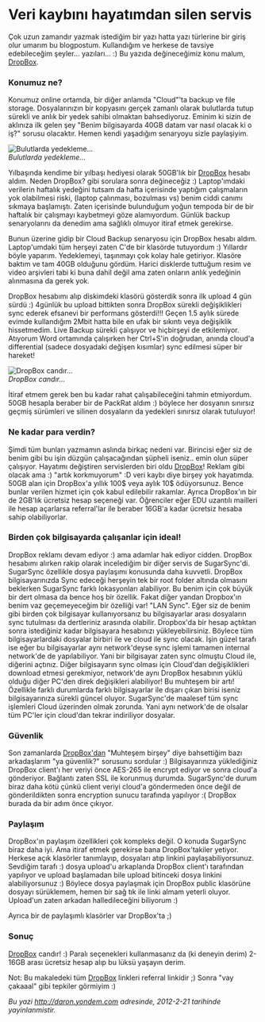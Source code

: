 # Veri kaybını hayatımdan silen servis 

Çok uzun zamandır yazmak istediğim bir yazı hatta yazı türlerine bir
giriş olur umarım bu blogpostum. Kullandığım ve herkese de tavsiye
edebileceğim şeyler... yazıları... :) Bu yazıda değineceğimiz konu
malum, [DropBox](http://db.tt/Q8dcy7FE).

### Konumuz ne?  

Konumuz online ortamda, bir diğer anlamda "Cloud"'ta backup ve file
storage. Dosyalarınızın bir kopyasını gerçek zamanlı olarak bulutlarda
tutup sürekli ve anlık bir yedek sahibi olmaktan bahsediyoruz. Eminim ki
sizin de aklınıza ilk gelen şey "Benim bilgisayarda 40GB datam var nasıl
olacak ki o iş?" sorusu olacaktır. Hemen kendi yaşadığım senaryoyu sizle
paylaşiyim.

![Bulutlarda
yedekleme...](../media/Veri_kaybini_hayatimdan_silen_servis_DropBox/dropbox2.jpg)\
*Bulutlarda yedekleme...*

Yılbaşında kendime bir yılbaşı hediyesi olarak 50GB'lık bir
[DropBox](http://db.tt/Q8dcy7FE) hesabı aldım. Neden DropBox? gibi
sorulara sonra değineceğiz :) Laptop'ımdaki verilerin haftalık yedeğini
tutsam da hafta içerisinde yaptığım çalışmaların yok olabilmesi riski,
(laptop çalınması, bozulması vs) benim ciddi canımı sıkmaya başlamıştı.
Zaten içerisinde bulunduğum yoğun tempoda bir de bir haftalık bir
çalışmayı kaybetmeyi göze alamıyordum. Günlük backup senaryolarını da
denedim ama sağlıklı olmuyor itiraf etmek gerekirse.

Bunun üzerine gidip bir Cloud Backup senaryosu için DropBox hesabı
aldım. Laptop'umdaki tüm herşeyi zaten C'de bir klasörde tutuyordum :)
Yıllardır böyle yaparım. Yedeklemeyi, taşınmayı çok kolay hale
getiriyor. Klasöre baktım ve tam 40GB olduğunu gördüm. Harici disklerde
tuttuğum resim ve video arşivleri tabi ki buna dahil değil ama zaten
onların anlık yedeğinin alınmasına da gerek yok.

DropBox hesabımı alıp diskimdeki klasörü gösterdik sonra ilk upload 4
gün sürdü :) 4günlük bu upload bittikten sonra DropBox sürekli
değişiklikleri sync ederek efsanevi bir performans gösterdi!!! Geçen 1.5
aylık sürede evimde kullandığım 2Mbit hatta bile en ufak bir sıkıntı
veya değişiklik hissetmedim. Live Backup sürekli çalışıyor ve hiçbirşeyi
de etkilemiyor. Atıyorum Word ortamında çalışırken her Ctrl+S'in
doğrudan, anında cloud'a differential (sadece dosyadaki değişen
kısımlar) sync edilmesi süper bir hareket!

![DropBox
candır...](../media/Veri_kaybini_hayatimdan_silen_servis_DropBox/dropbox.jpg)\
*DropBox candır...*

İtiraf etmem gerek ben bu kadar rahat çalışabileceğini tahmin
etmiyordum. 50GB hesapla beraber bir de PackRat aldım :) böylece her
dosyanın sınırsız geçmiş sürümleri ve silinen dosyaların da yedekleri
sınırsız olarak tutuluyor!

### Ne kadar para verdin?  

Şimdi tüm bunları yazmamın aslında birkaç nedeni var. Birincisi eğer siz
de benim gibi bu işin düzgün çalışacağından şüpheli iseniz.. emin olun
süper çalışıyor. Hayatımı değiştiren servislerden biri oldu
[DropBox](http://db.tt/Q8dcy7FE)! Reklam gibi olacak ama :) "artık
korkmuyorum" :D veri kaybı diye birşey yok hayatımda. 50GB alan için
DropBox'a yıllık 100\$ veya aylık 10\$ ödüyorsunuz. Bence bunlar verilen
hizmet için çok kabul edilebilir rakamlar. Ayrıca DropBox'ın bir de
2GB'lık ücretsiz hesap seçeneği var. Öğrenciler eğer EDU uzantılı
mailleri ile hesap açarlarsa referral'lar ile beraber 16GB'a kadar
ücretsiz hesaba sahip olabiliyorlar.

### Birden çok bilgisayarda çalışanlar için ideal!  

DropBox reklamı devam ediyor :) ama adamlar hak ediyor cidden. DropBox
hesabımı alırken rakip olarak incelediğim bir diğer servis de
SugarSync'di. SugarSync özellikle dosya paylaşımı konusunda daha
kuvvetli. DropBox bilgisayarınızda Sync edeceği herşeyin tek bir root
folder altında olmasını beklerken SugarSync farklı lokasyonları
alabiliyor. Bu benim için çok büyük bir dert olmasa da bence hoş bir
özellik. Fakat diğer yandan Dropbox'ın benim vaz geçemeyeceğim bir
özelliği var! "LAN Sync". Eğer siz de benim gibi birden çok bilgisayar
kullanıyorsanız bu bilgisayarlar arası dosyaların sync tutulması da
dertleriniz arasında olabilir. Dropbox'da bir hesap açtıktan sonra
istediğiniz kadar bilgisayara hesabınızı yükleyebilirsiniz. Böylece tüm
bilgisayarlardaki dosyalar birbiri ile ve cloud ile sync olacak. İşin
güzel tarafı ise eğer bu bilgisayarlar aynı network'deyse sync işlemi
tamamen internal network'de de yapılabiliyor. Yani bir bilgisayar zaten
sync olmuştu Cloud ile, diğerini açtınız. Diğer bilgisayarın sync olması
için Cloud'dan değişiklikleri download etmesi gerekmiyor, network'de
aynı DropBox hesabının yüklü olduğu diğer PC'den direk değişikleri
alabiliyor! Bu muhteşem bir artı! Özellikle farklı durumlarda farklı
bilgisayarlar ile dışarı çıkan birisi iseniz bilgisayarınıza sürekli
güncel oluyor. SugarSync'de maalesef tüm sync işlemleri Cloud üzerinden
olmak zorunda. Yani aynı network'de de olsalar tüm PC'ler için cloud'dan
tekrar indiriliyor dosyalar.

### Güvenlik  

Son zamanlarda [DropBox'dan](http://db.tt/Q8dcy7FE) "Muhteşem birşey"
diye bahsettiğim bazı arkadaşlarım "ya güvenlik?" sorusunu sordular :)
Bilgisayarınıza yüklediğiniz DropBox client'ı her veriyi önce AES-265
ile encrypt ediyor ve sonra cloud'a gönderiyor. Bağlantı zaten SSL ile
korunmuş durumda. SugarSync'de durum biraz daha kötü çünkü client veriyi
cloud'a göndermeden önce değil de gönderildikten sonra encryption sunucu
tarafında yapılıyor :( DropBox burada da bir adım önce çıkıyor.

### Paylaşım  

DropBox'ın paylaşım özellikleri çok kompleks değil. O konuda SugarSync
biraz daha iyi. Ama itiraf etmek gerekirse bana DropBox'takiler yetiyor.
Herkese açık klasörler tanımlayıp, dosyaları atıp linkini
paylaşabiliyorsunuz. Sevdiğim tarafı :) dosya upload'u arkaplanda
DropBox client'ı tarafından yapılıyor ve upload başlamadan bile upload
bitinceki dosya linkini alabiliyorsunuz :) Böylece dosya paylaşmak için
DropBox public klasörüne dosyayı sürüklemem, hemen bir sağ tık ile linki
almam yeterli oluyor. Upload'un zaten arkadan halledileceğini biliyorum
:)

Ayrıca bir de paylaşımlı klasörler var DropBox'ta ;)

### Sonuç  

[DropBox](http://db.tt/Q8dcy7FE) candır! :) Paralı seçenekleri
kullanmasanız da (ki deneyin derim) 2-16GB arası ücretsiz hesap alıp bu
lüksü yaşayın derim.

Not: Bu makaledeki tüm [DropBox](http://db.tt/Q8dcy7FE) linkleri
referral linkidir ;) Sonra "vay çakaaal" gibi tepkiler görmiyim :)


*Bu yazi http://daron.yondem.com adresinde, 2012-2-21 tarihinde yayinlanmistir.*